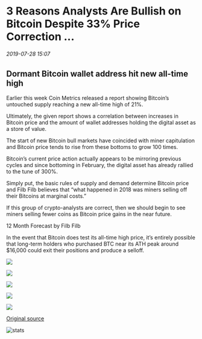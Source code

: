 # 3 Reasons Analysts Are Bullish on Bitcoin Despite 33% Price Correction ...

###### 2019-07-28 15:07

## Dormant Bitcoin wallet address hit new all-time high

Earlier this week Coin Metrics released a report showing Bitcoin’s untouched supply reaching a new all-time high of 21%.

Ultimately, the given report shows a correlation between increases in Bitcoin price and the amount of wallet addresses holding the digital asset as a store of value.

The start of new Bitcoin bull markets have coincided with miner capitulation and Bitcoin price tends to rise from these bottoms to grow 100 times.

Bitcoin’s current price action actually appears to be mirroring previous cycles and since bottoming in February, the digital asset has already rallied to the tune of 300%.

Simply put, the basic rules of supply and demand determine Bitcoin price and Filb Filb believes that “what happened in 2018 was miners selling off their Bitcoins at marginal costs.”

If this group of crypto-analysts are correct, then we should begin to see miners selling fewer coins as Bitcoin price gains in the near future.

12 Month Forecast by Filb Filb

In the event that Bitcoin does test its all-time high price, it’s entirely possible that long-term holders who purchased BTC near its ATH peak around $16,000 could exit their positions and produce a selloff.

![](https://s3.cointelegraph.com/storage/uploads/view/0e2a90b16abee9c58cbad2a07912dddb.png)

![](https://s3.cointelegraph.com/storage/uploads/view/0e2a90b16abee9c58cbad2a07912dddb.png)

![](https://s3.cointelegraph.com/storage/uploads/view/b097129ca2e083adb46648f7e5804a5d.png)

![](https://s3.cointelegraph.com/storage/uploads/view/c5657b1d415324380872d7a0e743d5d3.png)

![](https://s3.cointelegraph.com/storage/uploads/view/43c35eaefa460ab07c278020daf02755.png)

[Original source](https://cointelegraph.com/news/3-reasons-analysts-are-bullish-on-bitcoin-despite-33-price-correction)

![stats](https://c.statcounter.com/11760860/0/a89fa40b/1/ "stats")